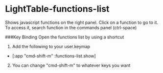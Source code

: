 # LightTable-functions-list
Shows javascript functions on the right panel. Click on a function to go to it. To access it, search function in the commands panel (ctrl-space)

###Key Binding
Open the functions list by using a shortcut  
1. Add the following to your user.keymap
 * [:app "cmd-shift-m" :functions-list.show]


2. You can change "cmd-shift-m" to whatever keys you want
